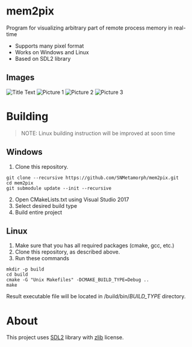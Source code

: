 # mem2pix
Program for visualizing arbitrary part of remote process memory in real-time<br>
* Supports many pixel format
* Works on Windows and Linux
* Based on SDL2 library
## Images
![Title Text](https://i.imgur.com/L3mZPy0.png)
![Picture 1](https://i.imgur.com/6tLsdDd.png)
![Picture 2](https://i.imgur.com/t6Yd5qm.png)
![Picture 3](https://i.imgur.com/2k2ou6K.png)

# Building 
> NOTE: Linux building instruction will be improved at soon time
## Windows
1) Clone this repository.
```
git clone --recursive https://github.com/SNMetamorph/mem2pix.git
cd mem2pix
git submodule update --init --recursive
```
2) Open CMakeLists.txt using Visual Studio 2017
3) Select desired build type
4) Build entire project
## Linux
1) Make sure that you has all required packages (cmake, gcc, etc.)
2) Clone this repository, as described above.
3) Run these commands
```
mkdir -p build
cd build
cmake -G "Unix Makefiles" -DCMAKE_BUILD_TYPE=Debug ..
make
```
Result executable file will be located in /build/bin/*BUILD_TYPE* directory.

# About
This project uses [SDL2](https://www.libsdl.org/index.php) library with [zlib](https://www.libsdl.org/license.php) license.
